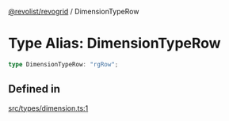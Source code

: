 [@revolist/revogrid](README.md) / DimensionTypeRow

# Type Alias: DimensionTypeRow

```ts
type DimensionTypeRow: "rgRow";
```

## Defined in

[src/types/dimension.ts:1](https://github.com/revolist/revogrid/blob/7eb028636fe9635cf32f3cf0775076c9e2dde053/src/types/dimension.ts#L1)
